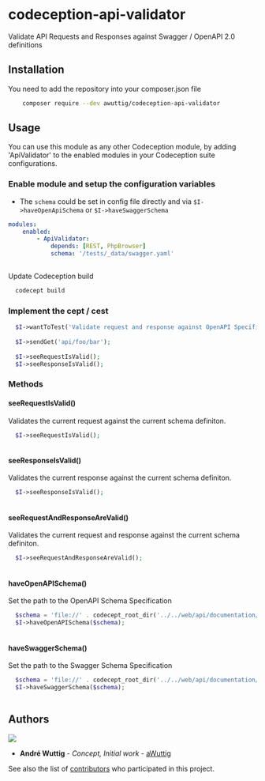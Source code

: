 # codeception-api-validator
Validate API Requests and Responses against Swagger / OpenAPI 2.0 definitions

## Installation

You need to add the repository into your composer.json file

```bash
    composer require --dev awuttig/codeception-api-validator
```


## Usage

You can use this module as any other Codeception module, by adding 'ApiValidator' to the enabled modules in your Codeception suite configurations.

### Enable module and setup the configuration variables

- The `schema` could be set in config file directly and via `$I->haveOpenApiSchema` or `$I->haveSwaggerSchema`

```yml
modules:
    enabled:
        - ApiValidator:
            depends: [REST, PhpBrowser]
            schema: '/tests/_data/swagger.yaml'
            
 ```  

Update Codeception build
  
```bash
  codecept build
```

### Implement the cept / cest 

```php
  $I->wantToTest('Validate request and response against OpenAPI Specification.');
  
  $I->sendGet('api/foo/bar');
  
  $I->seeRequestIsValid();
  $I->seeResponseIsValid(); 
```

### Methods

#### seeRequestIsValid()

Validates the current request against the current schema definiton.

```php
  $I->seeRequestIsValid();
  
```

#### seeResponseIsValid()

Validates the current response against the current schema definiton.

```php
  $I->seeResponseIsValid();
  
```

#### seeRequestAndResponseAreValid()

Validates the current request and response against the current schema definiton.

```php
  $I->seeRequestAndResponseAreValid();
  
```


#### haveOpenAPISchema()

Set the path to the OpenAPI Schema Specification

```php
  $schema = 'file://' . codecept_root_dir('../../web/api/documentation/swagger.yaml');
  $I->haveOpenAPISchema($schema);
  
```

#### haveSwaggerSchema()

Set the path to the Swagger Schema Specification

```php
  $schema = 'file://' . codecept_root_dir('../../web/api/documentation/swagger.yaml');
  $I->haveSwaggerSchema($schema);
  
```

## Authors

![](https://avatars0.githubusercontent.com/u/726519?s=40&v=4)

* **André Wuttig** - *Concept, Initial work* - [aWuttig](https://github.com/aWuttig)

See also the list of [contributors](https://github.com/portrino/codeception-api-validator/graphs/contributors) who participated in this project.
